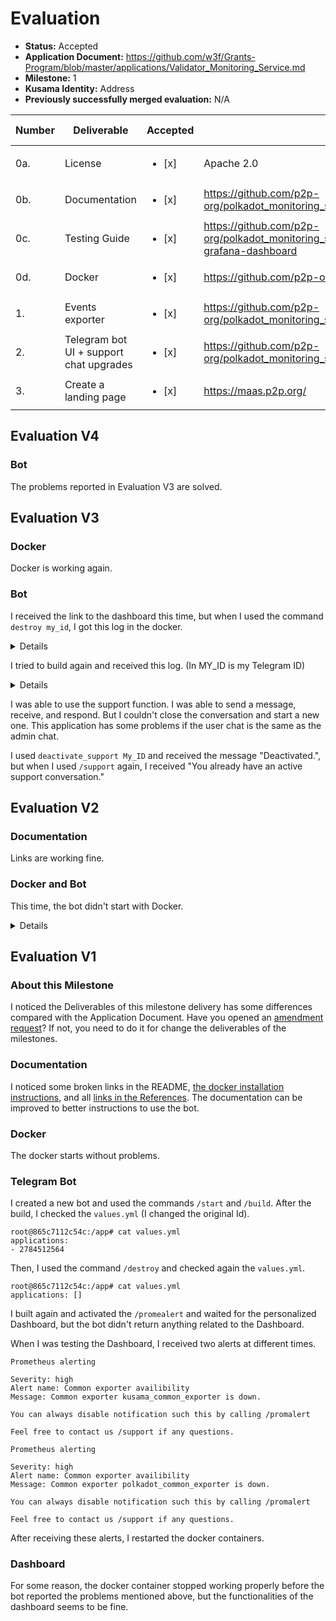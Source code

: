 
# Evaluation

- **Status:** Accepted
- **Application Document:** https://github.com/w3f/Grants-Program/blob/master/applications/Validator_Monitoring_Service.md
- **Milestone:** 1
- **Kusama Identity:** Address
- **Previously successfully merged evaluation:** N/A

| Number | Deliverable | Accepted | Link | Evaluation Notes |
| ------ | ----------- | -------- | ---- |----------------- |
| 0a. | License | <ul><li>[x] </li></ul>| Apache 2.0 |  |
| 0b. | Documentation | <ul><li>[x] </li></ul>| https://github.com/p2p-org/polkadot_monitoring_service/blob/main/docs/overview.md |  |
| 0c. | Testing Guide | <ul><li>[x] </li></ul>| https://github.com/p2p-org/polkadot_monitoring_service#events-exporters-and-grafana-dashboard |  |
| 0d. | Docker | <ul><li>[x] </li></ul>| https://github.com/p2p-org/polkadot_monitoring_service |  |
| 1. | Events exporter | <ul><li>[x] </li></ul>| https://github.com/p2p-org/polkadot_monitoring_service/tree/main/exporters/events |  |
| 2. | Telegram bot UI + support chat upgrades | <ul><li>[x] </li></ul>| https://github.com/p2p-org/polkadot_monitoring_service/tree/main/bot |  |
| 3. | Create a landing page | <ul><li>[x] </li></ul>| https://maas.p2p.org/ |  |

## Evaluation V4

### Bot 

The problems reported in Evaluation V3 are solved.

## Evaluation V3

### Docker

Docker is working again.

### Bot

I received the link to the dashboard this time, but when I used the command `destroy my_id`, I got this log in the docker.

<details>

```
polkadot_monitoring_service-bot-1                     	| ERROR:asyncio:Task exception was never retrieved
polkadot_monitoring_service-bot-1                     	| future: <Task finished name='Task-23' coro=<Dispatcher._process_polling_updates() done, defined at /usr/local/lib/python3.10/dist-packages/aiogram/dispatcher/dispatcher.py:407> exception=NameError("name 'functions' is not defined")>
polkadot_monitoring_service-bot-1                     	| Traceback (most recent call last):
polkadot_monitoring_service-bot-1                     	|   File "/usr/local/lib/python3.10/dist-packages/aiogram/dispatcher/dispatcher.py", line 415, in _process_polling_updates
polkadot_monitoring_service-bot-1                     	| 	for responses in itertools.chain.from_iterable(await self.process_updates(updates, fast)):
polkadot_monitoring_service-bot-1                     	|   File "/usr/local/lib/python3.10/dist-packages/aiogram/dispatcher/dispatcher.py", line 235, in process_updates
polkadot_monitoring_service-bot-1                     	| 	return await asyncio.gather(*tasks)
polkadot_monitoring_service-bot-1                     	|   File "/usr/local/lib/python3.10/dist-packages/aiogram/dispatcher/handler.py", line 117, in notify
polkadot_monitoring_service-bot-1                     	| 	response = await handler_obj.handler(*args, **partial_data)
polkadot_monitoring_service-bot-1                     	|   File "/usr/local/lib/python3.10/dist-packages/aiogram/dispatcher/dispatcher.py", line 256, in process_update
polkadot_monitoring_service-bot-1                     	| 	return await self.message_handlers.notify(update.message)
polkadot_monitoring_service-bot-1                     	|   File "/usr/local/lib/python3.10/dist-packages/aiogram/dispatcher/handler.py", line 117, in notify
polkadot_monitoring_service-bot-1                     	| 	response = await handler_obj.handler(*args, **partial_data)
polkadot_monitoring_service-bot-1                     	|   File "/app/./handlers/destroy.py", line 25, in command_destroy
polkadot_monitoring_service-bot-1                     	| 	functions.deploy(chat_id,'destroy')
polkadot_monitoring_service-bot-1                     	| NameError: name 'functions' is not defined
```

</details>

I tried to build again and received this log. (In MY_ID is my Telegram ID)

<details>

```
polkadot_monitoring_service-bot-1                     	| ERROR:asyncio:Task exception was never retrieved
polkadot_monitoring_service-bot-1                     	| future: <Task finished name='Task-29' coro=<Dispatcher._process_polling_updates() done, defined at /usr/local/lib/python3.10/dist-packages/aiogram/dispatcher/dispatcher.py:407> exception=Exception('Aborting attempt to copy existing app. Chat ID: MY_ID')>
polkadot_monitoring_service-bot-1                     	| Traceback (most recent call last):
polkadot_monitoring_service-bot-1                     	|   File "/usr/local/lib/python3.10/dist-packages/aiogram/dispatcher/dispatcher.py", line 415, in _process_polling_updates
polkadot_monitoring_service-bot-1                     	| 	for responses in itertools.chain.from_iterable(await self.process_updates(updates, fast)):
polkadot_monitoring_service-bot-1                     	|   File "/usr/local/lib/python3.10/dist-packages/aiogram/dispatcher/dispatcher.py", line 235, in process_updates
polkadot_monitoring_service-bot-1                     	| 	return await asyncio.gather(*tasks)
polkadot_monitoring_service-bot-1                     	|   File "/usr/local/lib/python3.10/dist-packages/aiogram/dispatcher/handler.py", line 117, in notify
polkadot_monitoring_service-bot-1                     	| 	response = await handler_obj.handler(*args, **partial_data)
polkadot_monitoring_service-bot-1                     	|   File "/usr/local/lib/python3.10/dist-packages/aiogram/dispatcher/dispatcher.py", line 256, in process_update
polkadot_monitoring_service-bot-1                     	| 	return await self.message_handlers.notify(update.message)
polkadot_monitoring_service-bot-1                     	|   File "/usr/local/lib/python3.10/dist-packages/aiogram/dispatcher/handler.py", line 117, in notify
polkadot_monitoring_service-bot-1                     	| 	response = await handler_obj.handler(*args, **partial_data)
polkadot_monitoring_service-bot-1                     	|   File "/app/./handlers/build.py", line 28, in command_build
polkadot_monitoring_service-bot-1                     	| 	deploy(chat_id,'./values.yml')
polkadot_monitoring_service-bot-1                     	|   File "/app/./functions/functions.py", line 10, in deploy
polkadot_monitoring_service-bot-1                     	| 	raise Exception("Aborting attempt to copy existing app. Chat ID: {}".format(chat_id))
polkadot_monitoring_service-bot-1                     	| Exception: Aborting attempt to copy existing app. Chat ID: MY_ID
```

</details>

I was able to use the support function. I was able to send a message, receive, and respond. But I couldn't close the conversation and start a new one. This application has some problems if the user chat is the same as the admin chat.

I used `deactivate_support My_ID` and received the message "Deactivated.", but when I used `/support` again, I received "You already have an active support conversation."


## Evaluation V2

### Documentation

Links are working fine.

### Docker and Bot

This time, the bot didn't start with Docker.

<details>

```
user@localhost:~/Documents/monitoringService/polkadot_monitoring_service$ docker start polkadot_monitoring_service-bot-1 
polkadot_monitoring_service-bot-1


user@localhost:~/Documents/monitoringService/polkadot_monitoring_service$ docker ps -a
CONTAINER ID   IMAGE                                                    COMMAND                  CREATED          STATUS                              PORTS                                            NAMES
7b9d35eda7ea   grafana/grafana:latest                                   "/run.sh"                14 minutes ago   Up 14 minutes                       0.0.0.0:3000->3000/tcp, :::3000->3000/tcp        polkadot_monitoring_service-grafana-1
133abc02efc1   polkadot_monitoring_service-polkadot_common_exporter     "python3 app.py"         14 minutes ago   Up 14 minutes                                                                        polkadot_monitoring_service-polkadot_common_exporter-1
4d444f1af99b   postgres:13                                              "docker-entrypoint.s…"   14 minutes ago   Up 14 minutes                       0.0.0.0:5432->5432/tcp, :::5432->5432/tcp        postgres
d07defa8aa9d   polkadot_monitoring_service-kusama_finality_exporter     "python3 app.py"         14 minutes ago   Up 14 minutes                                                                        polkadot_monitoring_service-kusama_finality_exporter-1
2dd50eb90473   polkadot_monitoring_service-bot                          "python3 ./"             14 minutes ago   Exited (1) Less than a second ago                                                    polkadot_monitoring_service-bot-1
cb2f1716d517   polkadot_monitoring_service-polkadot_events_exporter     "/app/events-exporter"   14 minutes ago   Up 14 minutes                                                                        polkadot_monitoring_service-polkadot_events_exporter-1
bd2f0920ca45   dpage/pgadmin4                                           "/entrypoint.sh"         14 minutes ago   Up 14 minutes                       443/tcp, 0.0.0.0:5050->80/tcp, :::5050->80/tcp   pgadmin
3322cb40d48f   prom/prometheus:latest                                   "/bin/prometheus --c…"   14 minutes ago   Up 14 minutes                       0.0.0.0:9090->9090/tcp, :::9090->9090/tcp        polkadot_monitoring_service-prometheus-1
51a9e3189070   polkadot_monitoring_service-polkadot_finality_exporter   "python3 app.py"         14 minutes ago   Up 14 minutes                                                                        polkadot_monitoring_service-polkadot_finality_exporter-1
09a98c2082ee   polkadot_monitoring_service-kusama_events_exporter       "/app/events-exporter"   14 minutes ago   Up 14 minutes                                                                        polkadot_monitoring_service-kusama_events_exporter-1
2a0ca52a80f0   prom/alertmanager:latest                                 "/bin/alertmanager -…"   14 minutes ago   Up 14 minutes                       0.0.0.0:9093->9093/tcp, :::9093->9093/tcp        polkadot_monitoring_service-alertmanager-1
bc6ef33e3d19   polkadot_monitoring_service-kusama_common_exporter       "python3 app.py"         14 minutes ago   Up 14 minutes                                                                        polkadot_monitoring_service-kusama_common_exporter-1


user@localhost:~/Documents/monitoringService/polkadot_monitoring_service$ docker logs polkadot_monitoring_service-bot-1 
Traceback (most recent call last):
  File "/usr/lib/python3.10/runpy.py", line 196, in _run_module_as_main
    return _run_code(code, main_globals, None,
  File "/usr/lib/python3.10/runpy.py", line 86, in _run_code
    exec(code, run_globals)
  File "/app/./__main__.py", line 6, in <module>
    from aiogram.contrib.fsm_storage.memory import MemoryStorage
ModuleNotFoundError: No module named 'aiogram.contrib'

```

</details>

## Evaluation V1

### About this Milestone

I noticed the Deliverables of this milestone delivery has some differences compared with the Application Document. Have you opened an [amendment request](https://github.com/w3f/Grants-Program#changes-to-a-grant-after-approval)? If not, you need to do it for change the deliverables of the milestones.

### Documentation

I noticed some broken links in the README, [the docker installation instructions](https://github.com/p2p-org/polkadot_monitoring_service/blob/main/README.md#how-to-setup-run-and-test), and all [links in the References](https://github.com/p2p-org/polkadot_monitoring_service/blob/main/README.md#how-to-setup-run-and-test). The documentation can be improved to better instructions to use the bot.

### Docker

The docker starts without problems.

### Telegram Bot

I created a new bot and used the commands `/start` and `/build`. After the build, I checked the `values.yml` (I changed the original Id).  

```
root@865c7112c54c:/app# cat values.yml
applications:
- 2784512564
```

Then, I used the command `/destroy` and checked again the `values.yml`.

```
root@865c7112c54c:/app# cat values.yml
applications: []
```

I built again and activated the `/promealert` and waited for the personalized Dashboard, but the bot didn't return anything related to the Dashboard. 

When I was testing the Dashboard, I received two alerts at different times.

```
Prometheus alerting

Severity: high
Alert name: Common exporter availibility
Message: Common exporter kusama_common_exporter is down.

You can always disable notification such this by calling /promalert

Feel free to contact us /support if any questions.
```

```
Prometheus alerting

Severity: high
Alert name: Common exporter availibility
Message: Common exporter polkadot_common_exporter is down.

You can always disable notification such this by calling /promalert

Feel free to contact us /support if any questions.
```

After receiving these alerts, I restarted the docker containers.

### Dashboard

For some reason, the docker container stopped working properly before the bot reported the problems mentioned above, but the functionalities of the dashboard seems to be fine.
